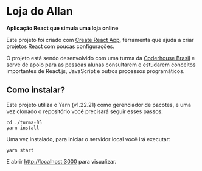 # Loja do Allan
**Aplicação React que simula uma loja online**

Este projeto foi criado com [Create React App](https://create-react-app.dev/), ferramenta que ajuda a criar projetos React com poucas configurações.

O projeto está sendo desenvolvido com uma turma da [Coderhouse Brasil](https://www.coderhouse.com.br/) e serve de apoio para as pessoas alunas consultarem e estudarem conceitos importantes de React.js, JavaScript e outros processos programáticos.

## Como instalar?
Este projeto utiliza o Yarn (v1.22.21) como gerenciador de pacotes, e uma vez clonado o repositório você precisará seguir esses passos:
```
cd ./turma-05
yarn install
```


Uma vez instalado, para iniciar o servidor local você irá executar:
```
yarn start
```
E abrir [http://localhost:3000](http://localhost:3000) para visualizar.
